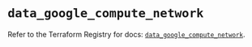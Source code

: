 # `data_google_compute_network`

Refer to the Terraform Registry for docs: [`data_google_compute_network`](https://registry.terraform.io/providers/hashicorp/google/6.14.1/docs/data-sources/compute_network).
